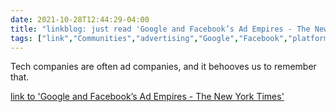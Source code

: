 ```yaml
---
date: 2021-10-28T12:44:29-04:00
title: "linkblog: just read 'Google and Facebook’s Ad Empires - The New York Times'"
tags: ["link","Communities","advertising","Google","Facebook","platforms","privacy"]
---
```

Tech companies are often ad companies, and it behooves us to remember that.
 
[link to 'Google and Facebook’s Ad Empires - The New York Times'](https://www.nytimes.com/2021/10/28/technology/google-facebook-advertising.html)
